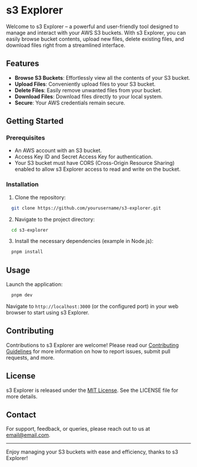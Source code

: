 # s3 Explorer

Welcome to s3 Explorer – a powerful and user-friendly tool designed to manage and interact with your AWS S3 buckets. With s3 Explorer, you can easily browse bucket contents, upload new files, delete existing files, and download files right from a streamlined interface.

## Features

- **Browse S3 Buckets**: Effortlessly view all the contents of your S3 bucket.
- **Upload Files**: Conveniently upload files to your S3 bucket.
- **Delete Files**: Easily remove unwanted files from your bucket.
- **Download Files**: Download files directly to your local system.
- **Secure**: Your AWS credentials remain secure.

## Getting Started

### Prerequisites

- An AWS account with an S3 bucket.
- Access Key ID and Secret Access Key for authentication.
- Your S3 bucket must have CORS (Cross-Origin Resource Sharing) enabled to allow s3 Explorer access to read and write on the bucket.

### Installation

1. Clone the repository:

```bash
  git clone https://github.com/yourusername/s3-explorer.git
```

2. Navigate to the project directory:

```bash
  cd s3-explorer
```

3. Install the necessary dependencies (example in Node.js):

```bash
  pnpm install
```

## Usage

Launch the application:

```bash
  pnpm dev
```

Navigate to `http://localhost:3000` (or the configured port) in your web browser to start using s3 Explorer.

## Contributing

Contributions to s3 Explorer are welcome! Please read our [Contributing Guidelines](CONTRIBUTING.md) for more information on how to report issues, submit pull requests, and more.

## License

s3 Explorer is released under the [MIT License](LICENSE). See the LICENSE file for more details.

## Contact

For support, feedback, or queries, please reach out to us at [email@email.com](mailto:email@email.com).

---

Enjoy managing your S3 buckets with ease and efficiency, thanks to s3 Explorer!
